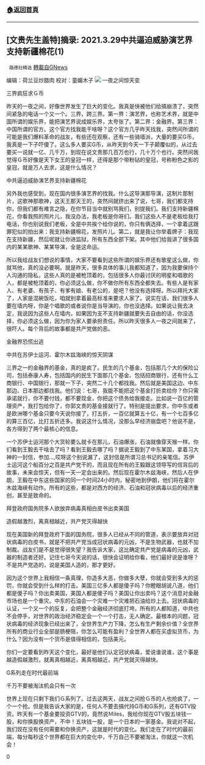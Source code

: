 ###  [:house:返回首頁](https://github.com/ourhimalayas/txt)
---

## [文贵先生盖特]摘录: 2021.3.29中共逼迫威胁演艺界支持新疆棉花(1)
` 路德社精选` [轉載自GNews](https://gnews.org/zh-hans/1042738/)

编辑：荷兰豆炒腊肉 校对：童媚木子
![]()![](https://www.gnews.org/wp-content/uploads/2021/04/image003-4.jpg)
一夜之间惊天变

三界疯狂求Ｇ币

昨天的一夜之间，好像世界发生了巨大的变化。我真是快被他们给搞崩溃了，突然间紧急的电话一个又一个。三界，跨三界。第一界：演艺界，也称艺术界，就是中国所谓的娱乐界，能把演艺界说成娱乐界，太夸张了。第二界：金融界。第三界：中国所谓的官方。这个官方找我能干啥呀？这个官方几乎昨天找我，突然间所谓的可能是我们爆料革命的战友，有些还在观察，还有一些骑墙派，大量的要买G币，我真是一下子吓傻了。这么多人要买G币，从昨天到今天一下子颠覆似的，从过去要买一说就一亿、几千万，到现在说文贵那几百万也行，几十万个也行。突然间我觉得Ｇ币好像是天下女王的皇冠一样，还得是那个带粉钻的皇冠，号称粉色之影的皇冠，就是万人去求，这是什么情况？

中共逼迫威胁演艺界支持新疆棉花

另外我也感受到，现在国内很多演艺界的找我。什么这导演那导演，这制片那制片，这歌神那歌神，这天王那天王的，突然间就挤出来了说，七哥，我们都支持你，但我们都有难言之隐，在你节目当中就别骂我们，别提我们。我们支持新疆棉花，你看我照的照片儿，我没办法，我老板是你哥们。我们这些人不是老板给我打电话，你也别说我们老板，全是中共挨个给你说的，你只有俩选择，一个拿着这跟罪犯似的拍出来：我支持新疆棉花，发照片儿。第二，就是我让你举着牌子：我现在支持新疆，然后呢就让你进监狱，所有东西全部下架。其中他们给我讲了很多国内的某某歌神、某某导演，全是这命运。

所以我给战友们想说的事情，大家不要看到这些所谓的娱乐界还有歌星这么做，你就骂他，真的没必要啊。就是昨天，很多具体的事儿我都知道了，因为我要保持个人沟通的隐私，这些人真的是被枪顶着的，包括很多人你最讨厌的明星和唱歌的人，都是被枪顶着的，你必须这么做，你不做你所有东西全都失去。有些人是有家人、有老婆、有孩子、有爹有娘、有老公的，是吧？他没有选择呀。所以拜托大家了，人家是混碗饭吃，咱就别拿着最高标准来要求人家了。说实在话，我们很多人要在墙内呀，你是个唱歌的或者说你是当导演的，你也没选择。如果说让我去决定，我说因为这些人在墙内，如果因为支不支持新疆就要失去自由的话，你没选择，你必须这么做，因为你为家人要承担责任。所以昨天很多人一夜之间就来了，很吓人。每个背后的故事都是共产党做的恶。

金融界恐慌出逃

中共在苏伊士运河、霍尔木兹海峡的惊天阴谋

三界之一的金融界的基金，真的是疯了。民生的几个基金，包括那几个大的保险公司，包括泰康人寿，包括国内的民生下面那几个基金、包括招商银行，还有什么工商银行、中国银行，那就一下子，突然二十几个都找我。然后就是美国这边、中东那边、日本那边都找我。他们说：七哥，我能不能把这个基金打折卖给你？你只需承诺就行，你不要付钱，都不要现金，你把这个债务给我接走。比如说一百亿的管理资产，我打包给你了，你郭文贵的基金接就行了。特别是提出要求，你中东或者是欧洲哪个基金只要今天说你接了，打五折，一百亿就算五十亿，有一个七百多亿的算三百亿，比打五折还多。我说这什么情况，没那么早经济崩盘吧？他说不是，各方得到了两个最核心的信息。

一个苏伊士运河那个大货轮要么就卡在那儿，石油爆涨，石油就像穿天猴一样。你们看到王毅去干啥去了吗？看到王毅去哪了吗？据说王毅到了中东某国，拿着习大神的一封信，参加…,哎呀这个别说漏了，这封信是所谓习总书记的亲笔信。苏伊士运河这个船百分之百是共产党干的，而且现在所有的王毅跟这领导写的信背后的故事，未来会惊天，但有一天一定会出来的。然后现在霍尔木兹海峡，然后人在伊朗，王毅在中东这些国家的同一个时间24小时内，秘密地到伊朗，他们将在霍尔木兹海峡有动作。所有的这些，都是对西方的经济、石油和冠状病毒以后的经济重创，甚至是致命的。

拜登政府国务院多人欲放弃病毒真相白皮书出卖美国

造假越激烈，离真相越近，共产党灭得越快

现在美国新的拜登政府下面的国务院，很多人已经从不同的管道，表示要放弃对冠状病毒的白皮书，就是不把共产党当成冠状病毒的元凶，不是生物武器，也就不加制裁。战友们是不是觉得很失望？我告诉大家，这比确定共产党是病毒的元凶，武器的制造者还好。记住七哥今天说的话，很快会证明给你看，他们最好说是谁呀？不是共产党造的，说是美国人造的，那才更好。

因为这个世界上我相信一条真理，你造多大恶，你做多大孽，你就会受到多大的惩罚，你就会受到什么样的打击。美国三亿多人都是傻子吗？你瞪眼胡说八道，他们都是傻子吗？你出卖美国，美国人都是傻子吗？美国让你出卖吗？这个消息对金融市场也是一个重灾。中东的石油会一个灾难一个灾难把石油给炒上去。冠状病毒的认证，一个又一个的反复，会把整个金融经济彻底打垮。所有的人都知道，中共也不会停手，对世界的政治经济稳定会一个一个打击，无人确定。最根本的问题，冠状病毒的经济现象已经出来了，全世界生产力下降，怎么有生产剩余价值？全世界所有的商业行业全部是肠梗阻，你怎么可能有盈利？全世界人都在买虚拟货币，为什么？因为没有一个货币是值得相信的，包括美元。

你们一定要看到昨天这个变化，最好是他们认定冠状病毒，爱说谁说谁，这个事是越造假越激烈，就离真相越近，离真相越近，共产党就灭得越快。

G系列走在时代最前端

千万不要被淘汰机会只有一次

世界上现在只剩下我们Ｇ系列了。过去这两天，战友之间抢Ｇ币的人也抢疯了，一个一个抢。但是我告诉大家的是，任何人不要去搞代持G币和G系列，还有GTV投资。昨天有一个基金要投资GTV的，竟然说Ｍiles，我给你现在GTV股五块钱一股，和你换股换资产，不中！五块钱一股，是一个日本的一家基金。我说对不起，我们现在没有任何需要和你换资产，这就是时代的变化。我们走在了时代的最前端，每分每秒这个世界都在巨大的变化中，千万自己不要被淘汰，你就这一次机会！

0
